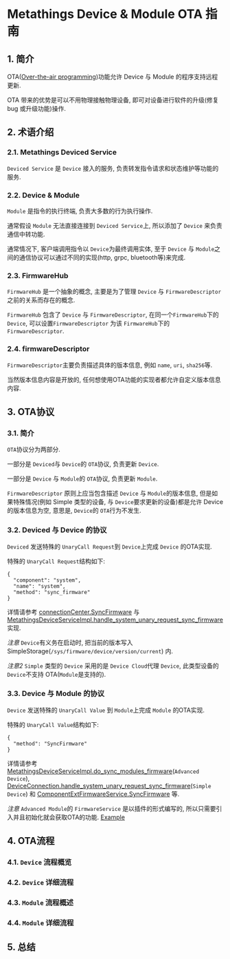 # Metathings Device & Module OTA 指南

## 1. 简介

OTA([Over-the-air programming](https://zh.wikipedia.org/wiki/%E7%A9%BA%E4%B8%AD%E7%BC%96%E7%A8%8B))功能允许 Device 与 Module 的程序支持远程更新.

OTA 带来的优势是可以不用物理接触物理设备, 即可对设备进行软件的升级(修复 bug 或升级功能)操作.

## 2. 术语介绍

### 2.1. Metathings Deviced Service

`Deviced Service` 是 `Device` 接入的服务, 负责转发指令请求和状态维护等功能的服务.

### 2.2. Device & Module

`Module` 是指令的执行终端, 负责大多数的行为执行操作.

通常假设 `Module` 无法直接连接到 `Deviced Service`上, 所以添加了 `Device` 来负责通信中转功能.

通常情况下, 客户端调用指令以 `Device`为最终调用实体, 至于 `Device` 与 `Module`之间的通信协议可以通过不同的实现(http, grpc, bluetooth等)来完成.

### 2.3. FirmwareHub

`FirmwareHub` 是一个抽象的概念, 主要是为了管理 `Device` 与 `FirmwareDescriptor` 之前的关系而存在的概念.

`FirmwareHub` 包含了 `Device` 与 `FirmwareDescriptor`, 在同一个`FirmwareHub`下的`Device`, 可以设置`FirmwareDescriptor` 为该 `FirmwareHub`下的 `FirmwareDescriptor`.

### 2.4. firmwareDescriptor

`FirmwareDescriptor`主要负责描述具体的版本信息, 例如 `name`, `uri`, `sha256`等.

当然版本信息内容是开放的, 任何想使用OTA功能的实现者都允许自定义版本信息内容.

## 3. OTA协议

### 3.1. 简介

`OTA`协议分为两部分.

一部分是 `Deviced`与 `Device`的 `OTA`协议, 负责更新 `Device`.

一部分是 `Device` 与 `Module`的 `OTA`协议, 负责更新 `Module`.

`FirmwareDescriptor` 原则上应当包含描述 `Device` 与 `Module`的版本信息, 但是如果特殊情况(例如 Simple 类型的设备, 与 `Device`要求更新的设备)都是允许 Device 的版本信息为空, 意思是, `Device`的 `OTA`行为不发生.

### 3.2. Deviced 与 Device 的协议

`Deviced` 发送特殊的 `UnaryCall Request`到 `Device`上完成 `Device` 的OTA实现.

特殊的 `UnaryCall Request`结构如下:

```
{
  "component": "system",
  "name": "system",
  "method": "sync_firmware"
}
```

详情请参考 [connectionCenter.SyncFirmware](https://github.com/nayotta/metathings/blob/master/pkg/deviced/connection/connection.go) 与 [MetathingsDeviceServiceImpl.handle_system_unary_request_sync_firmware](https://github.com/nayotta/metathings/blob/master/pkg/device/service/handle.go)实现.

*注意* `Device`有义务在启动时, 把当前的版本写入 SimpleStorage(`/sys/firmware/device/version/current`) 内.

*注意2* `Simple` 类型的 `Device` 采用的是 `Device Cloud`代理 `Device`, 此类型设备的 `Device`不支持 OTA(`Module`是支持的).

### 3.3. Device 与 Module 的协议

`Device` 发送特殊的 `UnaryCall Value` 到 `Module`上完成 `Module` 的OTA实现.

 特殊的 `UnaryCall Value`结构如下:

```
{
  "method": "SyncFirmware"
}
```

 详情请参考 [MetathingsDeviceServiceImpl.do_sync_modules_firmware](https://github.com/nayotta/metathings/blob/master/pkg/device/service/handle.go)(`Advanced Device`), [DeviceConnection.handle_system_unary_request_sync_firmware](https://github.com/nayotta/metathings/blob/master/pkg/device_cloud/service/handle.go)(`Simple Device`) 和 [ComponentExtFirmwareService.SyncFirmware](https://github.com/nayotta/metathings/blob/master/pkg/component_ext/firmware/service/service.go) 等.

*注意* `Advanced Module`的 `FirmwareService` 是以插件的形式编写的, 所以只需要引入并且初始化就会获取OTA的功能. [Example](https://github.com/nayotta/metathings/blob/master/pkg/component_ext/firmware/service/example_test.go)

## 4. OTA流程

### 4.1. `Device` 流程概览

### 4.2. `Device` 详细流程

### 4.3. `Module` 流程概述

### 4.4. `Module` 详细流程

## 5. 总结
